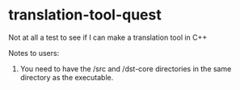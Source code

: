 # translation-tool-quest
Not at all a test to see if I can make a translation tool in C++

Notes to users:
1. You need to have the /src and /dst-core directories in the same directory as the executable.